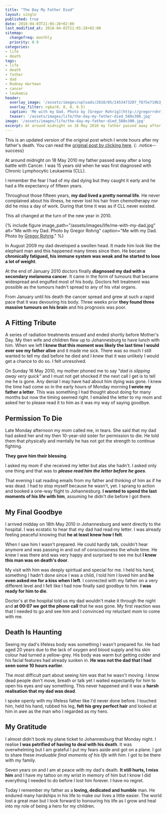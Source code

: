 ```yaml
---
title: "The Day My Father Died"
layout: single
published: true
date: 2018-04-03T21:05:28+02:00
last_modified_at: 2018-04-03T21:05:28+02:00
sitemap: 
  changefreq: monthly
  priority: 0.9
categories:
- life
- death
tags:
- life
- death
- father
- dad
- Rodney Hartman
- cancer
- leukemia
header:
  overlay_image: '/assets/images/uploads/2010/05/2453473207_f875e719b3_b.jpg'
  overlay_filter: rgba(0, 0, 0, 0.5)
  caption: 'Me with my Dad. Photo by [Gregor Rohrig](http://gregorrohrig.com).'
  teaser: '/assets/images/life/the-day-my-father-died_580x300.jpg'
image: '/assets/images/life/the-day-my-father-died_580x300.jpg'
excerpt: At around midnight on 18 May 2010 my father passed away after a long battle with Cancer. I was 15 years old when he was first diagnosed with Chronic Lymphocytic Leukaemia (CLL).
---
```

This is an updated version of the original post which I wrote hours after my father's death. You can read the [original post by clicking here][post]. 
{: .notice--success}

At around midnight on 18 May 2010 my father passed away after a long battle with Cancer. I was 15 years old when he was first diagnosed with Chronic Lymphocytic Leukaemia (CLL).

I remember the fear I had of my dad dying but they caught it early and he had a life expectancy of fifteen years.

Throughout those fifteen years, **my dad lived a pretty normal life**. He never complained about his illness, he never lost his hair from chemotherapy nor did he miss a day of work. During that time it was as if CLL never existed.

This all changed at the turn of the new year in 2010.

{% include figure image_path="/assets/images/life/me-with-my-dad.jpg" alt="Me with my Dad. Photo by Gregor Rohrig" caption="Me with my Dad. Photo by [Gregor Rohrig](http://gregorrohrig.com)." %}

In August 2009 my dad developed a swollen head. It made him look like the elephant man and this happened many times since then. He became **chronically fatigued, his immune system was weak and he started to lose a lot of weight**.

At the end of January 2010 doctors finally **diagnosed my dad with a secondary melanoma cancer**. It came in the form of tumours that became widespread and engulfed most of his body. Doctors felt treatment was possible as the tumours hadn't spread to any of his vital organs.

From January until his death the cancer spread and grew at such a rapid pace that it was devouring his body. Three weeks prior **they found three massive tumours on his brain** and his prognosis was poor.

## A Fitting Tribute
A series of radiation treatments ensued and ended shortly before Mother's Day. My then wife and children flew up to Johannesburg to have lunch with him. When we left **I knew that this moment was likely the last time I would ever see my father alive** and it made me sick. There was so much I still wanted to tell my dad before he died and I knew that it was unlikely I would get a chance to do so. I felt unresolved.

On Sunday 16 May 2010, my mother phoned me to say _"dad is slipping away very quick"_ and I must not get shocked if the next call I get is to tell me he is gone. Any denial I may have had about him dying was gone. I knew the time had come so in the early hours of Monday morning **I wrote my father a letter**. This was something I had thought about doing for many months but now the timing seemed right. I emailed the letter to my mom and asked her to please read it to him as it was my way of saying goodbye.

## Permission To Die
Late Monday afternoon my mom called me, in tears. She said that my dad had asked her and my then 10-year-old sister for permission to die. He told them that physically and mentally he has not got the strength to continue fighting. 

**They gave him their blessing**.

I asked my mom if she received my letter but alas she hadn't. I asked only one thing and that was to **_please read him the letter before he goes_**.

That evening I sat reading emails from my father and thinking of him as if he was dead. I had to stop myself because he wasn't, yet. I sprang to action and booked a one-way flight to Johannesburg. **I wanted to spend the last moments of his life with him**, assuming he didn't die before I got there.

## My Final Goodbye
I arrived midday on 18th May 2010 in Johannesburg and went directly to the hospital. I was ecstatic to hear that my dad had read my letter. I was already feeling peaceful knowing that **he at least knew how I felt**.

When I saw him I wasn't prepared. He could hardly talk, couldn't hear anymore and was passing in and out of consciousness the whole time. He knew I was there and was very happy and surprised to see me but **I knew this man was on death's door**.

My visit with him was deeply spiritual and special for me. I held his hand, something I hadn't done since I was a child, I told him I loved him and **he even asked me for a kiss when I left**. I connected with my father on a very different level and I felt like I had now finally said goodbye to him. **I was ready for him to die**.

Doctor's at the hospital told us my dad wouldn't make it through the night and **at 00:07 we got the phone call** that he was gone. My first reaction was that I needed to go and see him and I convinced my reluctant mom to come with me.

## Death Is Haunting
Seeing my dad's lifeless body was something I wasn't prepared for. He had aged 20 years due to the lack of oxygen and blood supply and his skin colour had turned a yellow-grey. His body was warm but getting colder and his facial features had already sunken in. **He was not the dad that I had seen some 10 hours earlier**.

The most difficult part about seeing him was that he wasn't moving. I know dead people don't move, breath or talk yet I waited expectantly for him to open his eyes and say something. This never happened and it was a **harsh realisation that my dad was dead**.

I spoke openly with my lifeless father like I'd never done before. I touched him, held his hand, rubbed his leg, **felt his grey perfect hair** and looked at him in awe as the man who I regarded as my hero.

## My Gratitude
I almost didn't book my plane ticket to Johannesburg that Monday night. I realise **I was petrified of having to deal with his death**. It was overwhelming but I am grateful I put my fears aside and got on a plane. I got to share these _invaluable final moments of his life with him_. I got to be there with my family.

Seven years on and I am at peace with my dad's death. **It still hurts, I miss him** and I have my tattoo on my wrist in memory of him but I know I did everything I needed to do before I lost him forever. I have no regret.

Today I remember my father as a **loving, dedicated and humble** man. He endured many hardships in his life to make our lives a little easier. The world lost a great man but I look forward to honouring his life as I grow and heal into my role of being a hero for my children.

[post]: /life/death/in-loving-memory-rodney-john-hartman-25021949-19052010.html
